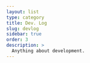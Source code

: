 ```yaml
---
layout: list
type: category
title: Dev. Log
slug: devlog
sidebar: true
order: 3
description: >
  Anything about development.
---
```

